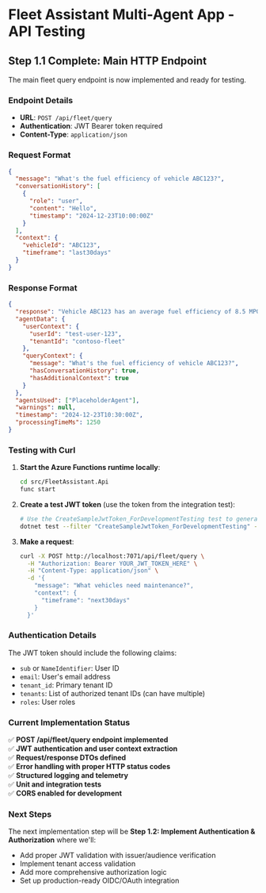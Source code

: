 # Fleet Assistant Multi-Agent App - API Testing

## Step 1.1 Complete: Main HTTP Endpoint

The main fleet query endpoint is now implemented and ready for testing.

### Endpoint Details

- **URL**: `POST /api/fleet/query`
- **Authentication**: JWT Bearer token required
- **Content-Type**: `application/json`

### Request Format

```json
{
  "message": "What's the fuel efficiency of vehicle ABC123?",
  "conversationHistory": [
    {
      "role": "user",
      "content": "Hello",
      "timestamp": "2024-12-23T10:00:00Z"
    }
  ],
  "context": {
    "vehicleId": "ABC123",
    "timeframe": "last30days"
  }
}
```

### Response Format

```json
{
  "response": "Vehicle ABC123 has an average fuel efficiency of 8.5 MPG...",
  "agentData": {
    "userContext": {
      "userId": "test-user-123",
      "tenantId": "contoso-fleet"
    },
    "queryContext": {
      "message": "What's the fuel efficiency of vehicle ABC123?",
      "hasConversationHistory": true,
      "hasAdditionalContext": true
    }
  },
  "agentsUsed": ["PlaceholderAgent"],
  "warnings": null,
  "timestamp": "2024-12-23T10:30:00Z",
  "processingTimeMs": 1250
}
```

### Testing with Curl

1. **Start the Azure Functions runtime locally**:
   ```bash
   cd src/FleetAssistant.Api
   func start
   ```

2. **Create a test JWT token** (use the token from the integration test):
   ```bash
   # Use the CreateSampleJwtToken_ForDevelopmentTesting test to generate a token
   dotnet test --filter "CreateSampleJwtToken_ForDevelopmentTesting" --verbosity normal
   ```

3. **Make a request**:
   ```bash
   curl -X POST http://localhost:7071/api/fleet/query \
     -H "Authorization: Bearer YOUR_JWT_TOKEN_HERE" \
     -H "Content-Type: application/json" \
     -d '{
       "message": "What vehicles need maintenance?",
       "context": {
         "timeframe": "next30days"
       }
     }'
   ```

### Authentication Details

The JWT token should include the following claims:
- `sub` or `NameIdentifier`: User ID
- `email`: User's email address
- `tenant_id`: Primary tenant ID
- `tenants`: List of authorized tenant IDs (can have multiple)
- `roles`: User roles

### Current Implementation Status

✅ **POST /api/fleet/query endpoint implemented**  
✅ **JWT authentication and user context extraction**  
✅ **Request/response DTOs defined**  
✅ **Error handling with proper HTTP status codes**  
✅ **Structured logging and telemetry**  
✅ **Unit and integration tests**  
✅ **CORS enabled for development**  

### Next Steps

The next implementation step will be **Step 1.2: Implement Authentication & Authorization** where we'll:
- Add proper JWT validation with issuer/audience verification
- Implement tenant access validation
- Add more comprehensive authorization logic
- Set up production-ready OIDC/OAuth integration
